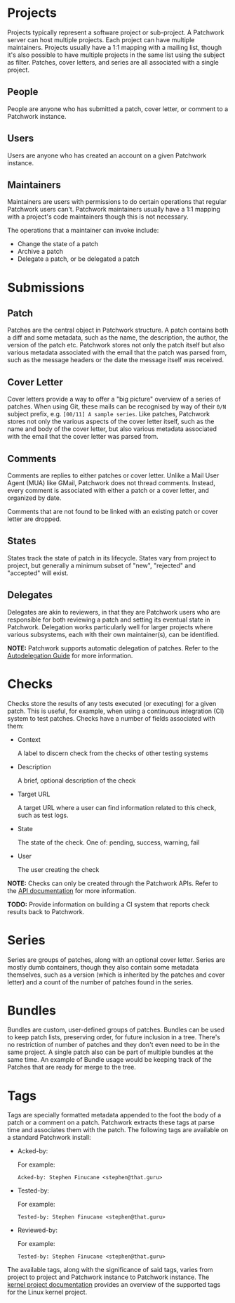 # Projects

Projects typically represent a software project or sub-project. A Patchwork
server can host multiple projects. Each project can have multiple maintainers.
Projects usually have a 1:1 mapping with a mailing list, though it's also
possible to have multiple projects in the same list using the subject as
filter. Patches, cover letters, and series are all associated with a single
project.

## People

People are anyone who has submitted a patch, cover letter, or comment to a
Patchwork instance.

## Users

Users are anyone who has created an account on a given Patchwork instance.

## Maintainers

Maintainers are users with permissions to do certain operations that regular
Patchwork users can't. Patchwork maintainers usually have a 1:1 mapping with a
project's code maintainers though this is not necessary.

The operations that a maintainer can invoke include:

- Change the state of a patch
- Archive a patch
- Delegate a patch, or be delegated a patch

# Submissions

## Patch

Patches are the central object in Patchwork structure. A patch contains both a
diff and some metadata, such as the name, the description, the author, the
version of the patch etc. Patchwork stores not only the patch itself but also
various metadata associated with the email that the patch was parsed from, such
as the message headers or the date the message itself was received.

## Cover Letter

Cover letters provide a way to offer a "big picture" overview of a series of
patches. When using Git, these mails can be recognised by way of their `0/N`
subject prefix, e.g. `[00/11] A sample series`. Like patches, Patchwork stores
not only the various aspects of the cover letter itself, such as the name and
body of the cover letter, but also various metadata associated with the email
that the cover letter was parsed from.

## Comments

Comments are replies to either patches or cover letter. Unlike a Mail User
Agent (MUA) like GMail, Patchwork does not thread comments. Instead, every
comment is associated with either a patch or a cover letter, and organized by
date.

Comments that are not found to be linked with an existing patch or cover letter
are dropped.

## States

States track the state of patch in its lifecycle. States vary from project to
project, but generally a minimum subset of "new", "rejected" and "accepted"
will exist.

## Delegates

Delegates are akin to reviewers, in that they are Patchwork users who are
responsible for both reviewing a patch and setting its eventual state in
Patchwork. Delegation works particularly well for larger projects where various
subsystems, each with their own maintainer(s), can be identified.

**NOTE:** Patchwork supports automatic delegation of patches. Refer to the
[Autodelegation Guide][doc-autodelegation] for more information.

# Checks

Checks store the results of any tests executed (or executing) for a given
patch. This is useful, for example, when using a continuous integration (CI)
system to test patches. Checks have a number of fields associated with them:

- Context

  A label to discern check from the checks of other testing systems

- Description

  A brief, optional description of the check

- Target URL

  A target URL where a user can find information related to this check, such as
  test logs.

- State

  The state of the check. One of: pending, success, warning, fail

- User

  The user creating the check

**NOTE:** Checks can only be created through the Patchwork APIs. Refer to the
[API documentation][doc-api] for more information.

**TODO:** Provide information on building a CI system that reports check
results back to Patchwork.

# Series

Series are groups of patches, along with an optional cover letter. Series are
mostly dumb containers, though they also contain some metadata themselves, such
as a version (which is inherited by the patches and cover letter) and a count
of the number of patches found in the series.

# Bundles

Bundles are custom, user-defined groups of patches. Bundles can be used to keep
patch lists, preserving order, for future inclusion in a tree. There's no
restriction of number of patches and they don't even need to be in the same
project. A single patch also can be part of multiple bundles at the same time.
An example of Bundle usage would be keeping track of the Patches that are ready
for merge to the tree.

# Tags

Tags are specially formatted metadata appended to the foot the body of a patch
or a comment on a patch. Patchwork extracts these tags at parse time and
associates them with the patch. The following tags are available on a standard
Patchwork install:

- Acked-by:

  For example:

      Acked-by: Stephen Finucane <stephen@that.guru>

- Tested-by:

  For example:

      Tested-by: Stephen Finucane <stephen@that.guru>

- Reviewed-by:

  For example:

      Tested-by: Stephen Finucane <stephen@that.guru>

The available tags, along with the significance of said tags, varies from
project to project and Patchwork instance to Patchwork instance. The [kernel
project documentation][ref-kernel-submission] provides an overview of the
supported tags for the Linux kernel project.

[doc-api]: rest.md
[doc-autodelegation]: delegation.md
[ref-kernel-submission]: https://www.kernel.org/doc/Documentation/SubmittingPatches
